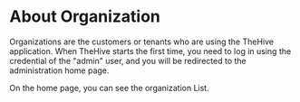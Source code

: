 # About Organization

Organizations are the customers or tenants who are using the TheHive application.
When TheHive starts the first time, you need to log in using the credential of the "admin" user, and you will be redirected to the administration home page.

On the home page, you can see the organization List.
